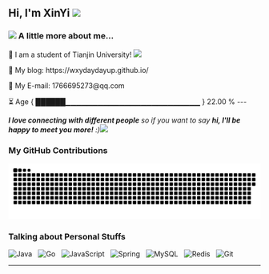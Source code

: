 <h2>Hi, I'm XinYi <img src="https://github.githubassets.com/images/mona-whisper.gif" height="24" /></h2>

### <img src="https://media.giphy.com/media/mGcNjsfWAjY5AEZNw6/giphy.gif" width="50">  A little more about me...  
<p>💖 I am a student of Tianjin University! <img src="https://media.giphy.com/media/WUlplcMpOCEmTGBtBW/giphy.gif" width="30"> </p>
<p>💖 My blog: https://wxydaydayup.github.io/  </p>        
<p>💖 My E-mail: 1766695273@qq.com    </p>      
⏳ Age { ██████▁▁▁▁▁▁▁▁▁▁▁▁▁▁▁▁▁▁▁▁▁▁▁▁▁ } 22.00 %
---

 <em><b>I love connecting with different people</b> so if you want to say <b>hi, I'll be happy to meet you more!</b> :)</em><img src="https://media.giphy.com/media/LnQjpWaON8nhr21vNW/giphy.gif" width="60">

### My GitHub Contributions    
![](https://github.com/wxydaydayup/wxydaydayup/blob/master/assets/github-contribution-grid-snake.svg)  
### Talking about Personal Stuffs  
![Java](https://img.shields.io/badge/-Java-green?style=social&logo=OpenJDK)&nbsp;&nbsp;
![Go](https://img.shields.io/badge/-Go-black?logo=go&style=social)&nbsp;&nbsp;
![JavaScript](https://img.shields.io/badge/-JavaScript-black?logo=JavaScript&style=social)&nbsp;&nbsp;
![Spring](https://img.shields.io/badge/-Spring-lightgrey?style=social&logo=Spring)&nbsp;&nbsp;
![MySQL](https://img.shields.io/badge/-MySQL-black?logo=mysql&style=social)&nbsp;&nbsp;
![Redis](https://img.shields.io/badge/-Redis-lightgrey?style=social&logo=Redis)&nbsp;&nbsp;
![Git](https://img.shields.io/badge/-Git-black?logo=git&style=social) 








---
